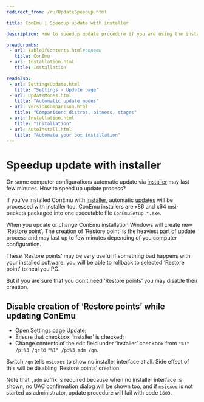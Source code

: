 ```yaml
---
redirect_from: /ru/UpdateSpeedup.html

title: ConEmu | Speedup update with installer

description: How to speedup update procedure if you are using the installer

breadcrumbs:
 - url: TableOfContents.html#conemu
   title: ConEmu
 - url: Installation.html
   title: Installation

readalso:
 - url: SettingsUpdate.html
   title: "Settings › Update page"
 - url: UpdateModes.html
   title: "Automatic update modes"
 - url: VersionComparison.html
   title: "Comparison: distros, bitness, stages"
 - url: Installation.html
   title: "Installation"
 - url: AutoInstall.html
   title: "Automate your box installation"
---
```


# Speedup update with installer

On some computer configurations automatic update via
[installer](VersionComparison.html#installer)
may last few minutes. How to speed up update process?

If you've installed ConEmu with [installer](VersionComparison.html#installer),
automatic [updates](SettingsUpdate.html) will be processed with installer too.
ConEmu installers are x86 and x64 msi-packets packaged into one executable file `ConEmuSetup.*.exe`.

When you update or change ConEmu installation Windows will create new ‘Restore point’.
The creation of ‘Restore point’ is the heaviest part of update process
and may last up to few minutes depending of you computer configuration.

These ‘Restore points’ may be very useful if something bad happens with your installed software,
you will be able to rollback to selected ‘Restore point’ to heal you PC.

But if you are sure that you don't need ‘Restore points’ you may disable their creation.


## Disable creation of ‘Restore points’ while updating ConEmu

* Open Settings page [Update](SettingsUpdate.html);
* Ensure that checkbox ‘Installer’ is checked;
* Change contents of the edit field under ‘Installer’ checkbox
  from `"%1" /p:%3 /qr` to `"%1" /p:%3,adm /qn`.

Switch `/qn` tells `msiexec` to show no installer interface at all.
Side effect of this will be disabling ‘Restore points’ creation.

Note that `,adm` suffix is required because when no installer interface
is shown, no UAC confirmation dialog will be shown too, and if `msiexec`
is not started as administrator, update procedure will fail with code `1603`.
